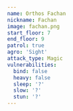 ```yaml
---
name: Orthos Fachan
nickname: Fachan
image: fachan.png
start_floor: 7
end_floor: 9
patrol: true
agro: 'Sight'
attack_type: Magic
vulnerabilities:
  bind: false
  heavy: false
  sleep: '?'
  slow: '?'
  stun: '?'
---
```

